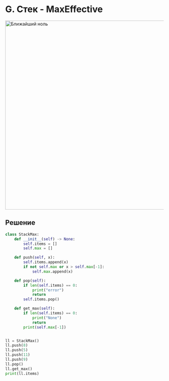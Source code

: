 # G. Стек - MaxEffective

<img src="https://github.com/PavelKirushev/yandex/assets/137924137/eb1aac52-e906-4422-8464-0d742de4b644" alt="Ближайший ноль" width="600">

## Решение
```python
class StackMax:
    def __init__(self) -> None:
        self.items = []
        self.max = []

    def push(self, x):
        self.items.append(x)
        if not self.max or x > self.max[-1]:
            self.max.append(x)

    def pop(self):
        if len(self.items) == 0:
            print("error")
            return
        self.items.pop()

    def get_max(self):
        if len(self.items) == 0:
            print("None")
            return
        print(self.max[-1])


ll = StackMax()
ll.push(8)
ll.push(5)
ll.push(11)
ll.push(9)
ll.pop()
ll.get_max()
print(ll.items)
```
